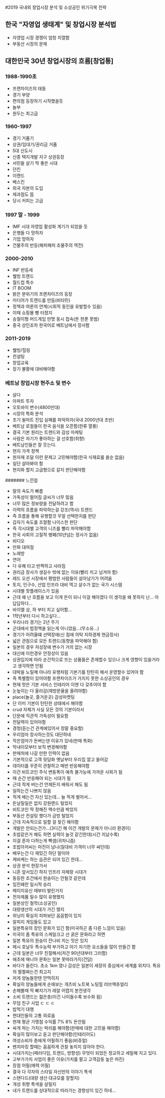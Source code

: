 #2019 국내외 창업시장 분석 및 소상공인 위기극복 전략

## 한국 "자영업 생태계" 및 창업시장 분석법
- 자영업 시장 경쟁이 엄청 치열함
- 부동산 시장의 문제

## 대한민국 30년 창업시장의 흐름[창업통]
### 1988-1990초
- 프랜차이즈의 태동 
- 경기 부양
- 편의점 등장하기 시작했을듯
- 놀부
- 원두는 최고급

### 1960-1997
- 경기 거품기
- 상권/임대기/권리금 거품
- 5대 신도시
- 신종 택지개발 지구 상권등장
- 서민들 살기 딱 좋은 시대
- 던킨
- 이랜드
- 베스킨
- 외국 자본의 도입
- 제과점도 뜸
- 당시 커피는 고급

### 1997 말 - 1999
- IMF 시대 자영업 활성화 계기가 되었을 듯
- 은행들 다 망하자
- 기업 망하자
- 건물주의 반등(해피해피 조물주의 역전)

### 2000-2010
- INF 반등세
- 웰빙 트렌드
- 월드컵 특수 
- IT BOOM
- 밝은 분위기의 프랜차이즈의 등장
- 미디어가 트렌드를 만듬(비타민)
- 정책과 여론의 연계(시회적 동인을 유발할수 있음)
- 이때 쇼핑몰 빵 터졌지
- 승철이형 머드게임 만명 동시 접속(돈 한푼 못범)
- 중국 상인조차 한국어로 베트남에서 장사함

### 2011-2019
- 웰빙/힐링
- 컨설팅
- 창업교육
- 장기 불황에 대비해야함

### 베트남 창업시장 현주소 및 변수
- 살다
- 아파트 투자
- 오토바이 변수(4800만대)
- 시장의 특화 분석
- 초기 윌마트 진입 실패를 파악하자(국내 2000년대 초반)
- 베트남 로컬들이 한국 음식을 오픈함(한류 열풍)
- 결국 기본 원리는 트렌드와 감성 마케팅
- 사람은 자기가 좋아하는 걸 선호함(취향)
- 베트남인들은 잘 웃는다.
- 현지 가격 정책
- 원자재 조달 이런 문제고 고민해야함(한국 식재료를 쓸순 없음)
- 일단 살아봐야 함
- 현지화 할지 고급형으로 갈지 판단해야함

####### 느낀점
- 말의 속도가 빠름
- 가독성이 떨어짐 글씨가 너무 많음
- 너무 많은 정보량을 전달하려고 함
- 이력의 흐름을 파악하는걸 강조(역사) 트렌드
- 즉 흐름을 통해 유행할것 무얼 선택한지를 판단
- 갑자기 속도를 조절함 나이스한 판단
- 즉 각시대별 고객의 니즈를 빨리 파악해야함
- 한국 사회의 고질적 병폐(10년넘는 장사가 없음)
- 비디오 
- 만화 대여점
- 노래방
- 연어
- 다 유해 타고 반짝하고 사라짐
- 권리금 장사가 생길수 밖에 없는 이유(빨리 치고 넘겨야 함)
- 레드 오션 시장에서 평범한 사람들이 살아남기가 어려움
- 토지, 인구수, 산업 인프라 대비 먹고 살수가 없는 국가 시스템 
- 시대별 핫플레이스가 있음
- 근데 왜 난 흐름을 보고 이게 돈이 되니 이걸 해야겠다 이 생각을 왜 못하지 난... 아 답답하다...
- 바이엘 상, 하 부터 치고 싶어함...
- 1학년부터 다시 하고싶다...
- 우리나라 경기는 2년 주기
- 군대에서 법정책을 읽는게 아니었음...(무소유...)
- 경기가 어려울떄 선택장애(신 점에 의탁 지하경제 현금장사)
- 넓은 관점으로 모든 트렌드(동향을 파악해야 함)
- 일본의 경우 저성장에 변수가 거의 없는 시장
- 대신에 이런경우 안정성이 있음
- 상권입지에 따라 순간적으로 뜨는 상품들은 존재할수 있으나 크게 영향이 있을거라고 생각하면 안됨
- 대박을 노릴꼐 아니라 유행처럼 기본기를 탄탄히 해서 운영할수 있어야 함
- 즉 특별함이 있어야함 프랜차이즈가 가지지 못한 소상공인의 경우
- 현재 맛은 기본 서비스 인테리어 이젠 다 갖추어야 함
- 눈높이는 다 올라감(재방문율을 올려야함)
- place(놀곳, 즐거운곳) 감성마켓팅
- 단 이미 기본이 탄탄한 상태에서 해야함
- crud 자체가 사실 모든 것의 기본이라서
- 단문에 직관적 가독성이 필요함
- 전달력이 있어야함
- 경청(듣는건 관계에있어서 정말 중요함)
- 우리엄마 장사하는것도 대단하네
- 작은엄마가 돈버는덴 이유가 있네(판매 특화)
- 막내이모부터 보직 변경해야함
- 판매처에 나갈 만한 인력이 없음
- 기본적으로 고객 뒷담화 옛날부터 우리집 깔고 들어감
- 데이터를 꾸준히 관찰하고 매번 반응해야함
- 이건 비트코인 주식 변동폭이 예측 불가능에 가까운 사회가 됨
- 매 순간 반응해야 되는 시대가 됨
- 근데 작게 버는건 언제든지 배워서 해도 됨
- 일하는건 나쁘지 않음
- 적게 배는건 자신 있는데... 늘 적게 벌어서...
- 돈날릴일은 없지 강원랜드 털었지
- 비트코인 딱 정해진 액수만큼 박았지
- 부동산 컨설팅 했다가 금방 털었지
- 근데 지속적으로 일할 걸 찾긴 해야함
- 개발은 안되는건가...(3디긴 해 이건 개발의 문제가 아니라 환경이)
- 초밥같은거 해도 하면 실력이 늘것 같긴한데(시간 지날수록)
- 이걸 혼자 다하는게 빡셈(귀차니즘)
- 초밥아저씨는 마진이 남나(질대비 가격이 너무 싸던데)
- 배우는건 다 재밌긴 하단 말이야
- 케바케는 하는 습관은 되어 있긴 한데...
- 상권 분석 현장가서
- 니혼 앞서있긴 하지 인프라 자체랑 시대가
- 동등한 조건에서 원숭이는 안될것 같은데
- 임진왜란 일시적 승리
- 메이지유신 때부터 발린거지
- 전자제품 밀수 많이 유행했지
- 일본상인 철학(소상공인)
- 대량생산의 시대가 가긴 했지
- 위닝이 확실히 피파보단 꼼꼼함이 있지
- 알피지 게임들도 있고
- 일본특유의 장인 문화가 있긴 함(미국하곤 좀 다른 느낌이 있음)
- 미국이 좀 특유의 스케일크고 선 굵은 문화라고 하면
- 일본 특유의 원숭이 잔나비 치는 맛은 있지
- 메시 호날두 특수능력 부가하고 아기 자기한 요소들을 많이 만들긴 함
- 근데 일본은 너무 친절해서(저건 90년대부터 그러함)
- 애초에 매니아 문화는 일본 못따라가지(건담)
- 바다가 들린다. 초소 1km 였나 감성은 일본이 세장의 중심에서 세계를 외치다. 특유의 찔찔짜는건 최고지
- 저게 양놈들한텐 안먹히지
- 확실히 양놈들에게 순애보는 개츠비 노트북 노팅힐 러브액츄얼리
- 손해볼때 딱 빠지기가 레알 어렵지 본전생각
- 소비 트렌드는 젊은층(이건 나이들수록 보수화 됨)
- 무덤 친구 사업 ㄷ ㄷ ㄷ 
- 밥먹기 대행
- 현대인들의 고통 외로움 
- 현재 평균 가맹점 수익률 7% 8% 돈안됨
- 싸게 파는 가치는 박리를 해야함(판매에 대한 고민을 해야함)
- 확실히 많이보고 듣고 판단해야함(인테리어도)
- 여성소비자 층에게 어필하기 좋음(비쥬얼)
- 벤치마킹 할때는 꼼꼼하게 관찰 놓치지 않아야 한다.
- 시대가치는(패러다임, 트렌드, 방향성) 무엇이 되었든 정교하고 세밀해 지고 있다.
- 고부가가치 사업이 좋은 이유(가치를 팔고 고객감동 높은 마진)
- 장점 어필(매력 어필)
- 결국 다 각자의 스타일 자신만의 이야기 특색
- 스탠다드(대량 생산 대규모를 잘할지)
- 개성 취향 특색을 살릴지
- 내가 트렌드를 상대적으로 따라가는 경향성이 있긴 하네...